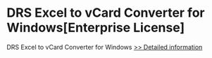 # DRS Excel to vCard Converter for Windows[Enterprise License]
DRS Excel to vCard Converter for Windows
[>> Detailed information](https://secure.shareit.com/shareit/product.html?productid=301009681&affiliateid=200057808)